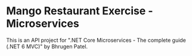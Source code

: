 # Mango Restaurant Exercise - Microservices
This is an API project for ".NET Core Microservices - The complete guide (.NET 6 MVC)" by Bhrugen Patel. 